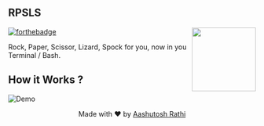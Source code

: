 ## RPSLS
[<img src="https://upload.wikimedia.org/wikipedia/commons/thumb/a/ad/Pierre_ciseaux_feuille_l%C3%A9zard_spock_aligned.svg/2000px-Pierre_ciseaux_feuille_l%C3%A9zard_spock_aligned.svg.png" align="right" width="130">](#)
[![forthebadge](http://forthebadge.com/images/badges/made-with-python.svg)](http://forthebadge.com)

Rock, Paper, Scissor, Lizard, Spock for you, now in you Terminal / Bash.  


## How it Works ?
![Demo](https://gifyu.com/images/Peek2017-10-0215-09.gif)


<p align="center"> Made with ❤ by <a href="https://github.com/aashutoshrathi">Aashutosh Rathi</a></p>

